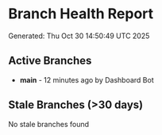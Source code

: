 # Branch Health Report
Generated: Thu Oct 30 14:50:49 UTC 2025

## Active Branches
- **main** - 12 minutes ago by Dashboard Bot

## Stale Branches (>30 days)
No stale branches found
